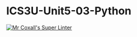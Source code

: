 # ICS3U-Unit5-03-Python

[![Mr Coxall's Super Linter](https://github.com/Kyanh-Pham/ICS3U-Unit5-03-Python/workflows/Mr%20Coxall's%20Super%20Linter/badge.svg)](https://github.com/Kyanh-Pham/ICS3U-Unit5-03-Python/actions/)
